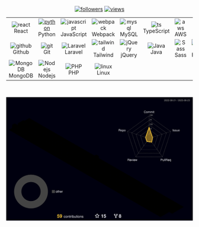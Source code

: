 <p align="center">
  <a href="https://github.com/RodrigoAnjos2004?tab=followers">
    <img alt="followers" title="Follow me on Github" src="https://custom-icon-badges.herokuapp.com/github/followers/RodrigoAnjos2004?color=236ad3&labelColor=1155ba&style=for-the-badge&logo=person-add&label=Follow&logoColor=white"/></a>
  <a href="https://github.com/RodrigoAnjos2004">
    <img alt="views" title="GitHub profile views" src="https://komarev.com/ghpvc?username=RodrigoAnjos2004&style=for-the-badge"/></a>
</p>



<table align="center">
  <tr>
    <td align="center" width="96">
        <img src="https://skillicons.dev/icons?i=react" width="48" height="48" alt="react" />
      <br>React
    </td>
    <td align="center" width="96">
      <a href="#macropower-tech">
        <img src="https://skillicons.dev/icons?i=python" width="48" height="48" alt="python" />
      </a>
      <br>Python
    </td>
    <td align="center" width="96">
        <img src="https://skillicons.dev/icons?i=javascript" width="48" height="48" alt="javascript" />
      <br>JavaScript
    </td>
    <td align="center" width="96">
        <img src="https://skillicons.dev/icons?i=webpack" width="48" height="48" alt="webpack" />
      <br>Webpack
    </td>
    <td align="center" width="96">
        <img src="https://skillicons.dev/icons?i=mysql" width="48" height="48" alt="mysql" />
      <br>MySQL
    </td>
    <td align="center" width="96">
        <img src="https://skillicons.dev/icons?i=ts" width="48" height="48" alt="ts" />
      <br>TypeScript
    </td>
    <td align="center" width="96">
        <img src="https://skillicons.dev/icons?i=aws" width="48" height="48" alt="aws" />
      <br>AWS
    </td>
    <td align="center" width="96">
        <img src="https://skillicons.dev/icons?i=c#" width="48" height="48" alt="c#" />
      <br>C#
    </td>
  </tr>
  <tr>
    <td align="center" width="96">
        <img src="https://skillicons.dev/icons?i=github" width="48" height="48" alt="github" />
      <br>Github
    </td>
    <td align="center" width="96"> 
        <img src="https://skillicons.dev/icons?i=git" width="48" height="48" alt="git" />
      <br>Git
    </td>
    <td align="center"  width="96">
        <img src="https://skillicons.dev/icons?i=laravel" width="48" height="48" alt="Laravel" />
      <br>Laravel
    </td>
    <td align="center" width="96">
        <img src="https://skillicons.dev/icons?i=tailwind" width="48" height="48" alt="tailwind" />
      <br>Tailwind
    </td>
    <td align="center" width="96">
        <img src="https://skillicons.dev/icons?i=jquery" width="48" height="48" alt="jQuery" />
      <br>jQuery
    </td>
                <td align="center" width="96">
        <img src="https://skillicons.dev/icons?i=java" width="48" height="48" alt="Java" />
      <br>Java
    </td>
              <td align="center" width="96">
        <img src="https://skillicons.dev/icons?i=sass" width="48" height="48" alt="Sass" />
      <br>Sass
    </td>
    <td align="center" width="96">
        <img src="https://skillicons.dev/icons?i=firebase" width="48" height="48" alt="Firebase" />
      <br>Firebase
    </td>
  </tr>
 <tr>
      <td align="center" width="96">
        <img src="https://skillicons.dev/icons?i=mongodb" width="48" height="48" alt="MongoDB" />
      <br>MongoDB
    </td>
        <td align="center" width="96">
        <img src="https://skillicons.dev/icons?i=nodejs" width="48" height="48" alt="Nodejs" />
      <br>Nodejs
      </td>
      </td>
    <td align="center" width="96">
        <img src="https://skillicons.dev/icons?i=php" width="48" height="48" alt="PHP" />
      <br>PHP
    </td>
              <td align="center" width="96">
        <img src="https://skillicons.dev/icons?i=linux" width="48" height="48" alt="linux" />
      <br>Linux
    </td>
 </tr>
</table>

<br />

![](./profile-3d-contrib/profile-night-rainbow.svg)


